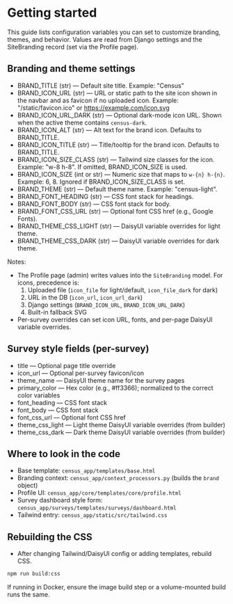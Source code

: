 # Getting started

This guide lists configuration variables you can set to customize branding, themes, and behavior. Values are read from Django settings and the SiteBranding record (set via the Profile page).

## Branding and theme settings


- BRAND_TITLE (str) — Default site title. Example: "Census"
- BRAND_ICON_URL (str) — URL or static path to the site icon shown in the navbar and as favicon if no uploaded icon. Example: "/static/favicon.ico" or <https://example.com/icon.svg>
- BRAND_ICON_URL_DARK (str) — Optional dark-mode icon URL. Shown when the active theme contains `census-dark`.
- BRAND_ICON_ALT (str) — Alt text for the brand icon. Defaults to BRAND_TITLE.
- BRAND_ICON_TITLE (str) — Title/tooltip for the brand icon. Defaults to BRAND_TITLE.
- BRAND_ICON_SIZE_CLASS (str) — Tailwind size classes for the icon. Example: "w-8 h-8". If omitted, BRAND_ICON_SIZE is used.
- BRAND_ICON_SIZE (int or str) — Numeric size that maps to `w-{n} h-{n}`. Example: 6, 8. Ignored if BRAND_ICON_SIZE_CLASS is set.
- BRAND_THEME (str) — Default theme name. Example: "census-light".
- BRAND_FONT_HEADING (str) — CSS font stack for headings.
- BRAND_FONT_BODY (str) — CSS font stack for body.
- BRAND_FONT_CSS_URL (str) — Optional font CSS href (e.g., Google Fonts).
- BRAND_THEME_CSS_LIGHT (str) — DaisyUI variable overrides for light theme.
- BRAND_THEME_CSS_DARK (str) — DaisyUI variable overrides for dark theme.

Notes:

- The Profile page (admin) writes values into the `SiteBranding` model. For icons, precedence is:
  1) Uploaded file (`icon_file` for light/default, `icon_file_dark` for dark)
  2) URL in the DB (`icon_url`, `icon_url_dark`)
  3) Django settings (`BRAND_ICON_URL`, `BRAND_ICON_URL_DARK`)
  4) Built-in fallback SVG
- Per-survey overrides can set icon URL, fonts, and per-page DaisyUI variable overrides.

## Survey style fields (per-survey)

- title — Optional page title override
- icon_url — Optional per-survey favicon/icon
- theme_name — DaisyUI theme name for the survey pages
- primary_color — Hex color (e.g., #ff3366); normalized to the correct color variables
- font_heading — CSS font stack
- font_body — CSS font stack
- font_css_url — Optional font CSS href
- theme_css_light — Light theme DaisyUI variable overrides (from builder)
- theme_css_dark — Dark theme DaisyUI variable overrides (from builder)

## Where to look in the code

- Base template: `census_app/templates/base.html`
- Branding context: `census_app/context_processors.py` (builds the `brand` object)
- Profile UI: `census_app/core/templates/core/profile.html`
- Survey dashboard style form: `census_app/surveys/templates/surveys/dashboard.html`
- Tailwind entry: `census_app/static/src/tailwind.css`

## Rebuilding the CSS

- After changing Tailwind/DaisyUI config or adding templates, rebuild CSS.

```bash
npm run build:css
```

If running in Docker, ensure the image build step or a volume-mounted build runs the same.

